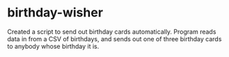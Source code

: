 # birthday-wisher
Created a script to send out birthday cards automatically. Program reads data in from a CSV of birthdays, and sends out one of three birthday cards to anybody whose birthday it is.
